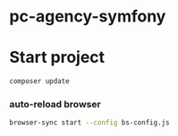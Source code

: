 # pc-agency-symfony

# Start project #

```bash
composer update
```

### auto-reload browser ###
```bash
browser-sync start --config bs-config.js
```
